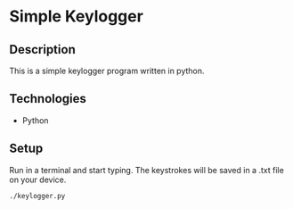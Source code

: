 # Simple Keylogger

## Description
This is a simple keylogger program written in python.

## Technologies
* Python

## Setup
Run in a terminal and start typing. The keystrokes will be saved in a .txt file on your device.
```
./keylogger.py
